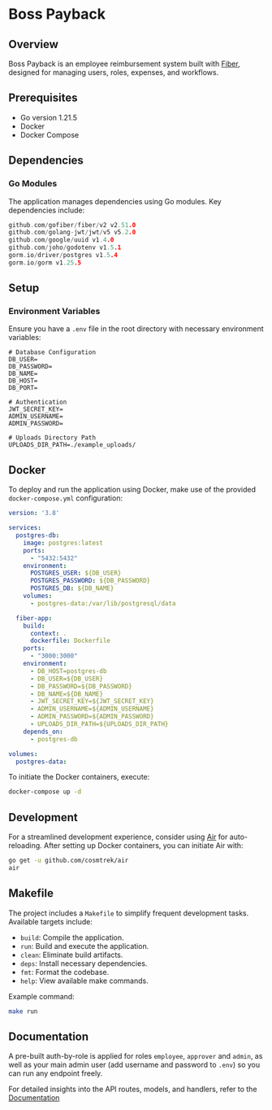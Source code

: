 # Boss Payback

## Overview

Boss Payback is an employee reimbursement system built with [Fiber](https://github.com/gofiber/fiber), designed for managing users, roles, expenses, and workflows.

## Prerequisites

- Go version 1.21.5
- Docker
- Docker Compose

## Dependencies

### Go Modules

The application manages dependencies using Go modules. Key dependencies include:

```go
github.com/gofiber/fiber/v2 v2.51.0
github.com/golang-jwt/jwt/v5 v5.2.0
github.com/google/uuid v1.4.0
github.com/joho/godotenv v1.5.1
gorm.io/driver/postgres v1.5.4
gorm.io/gorm v1.25.5
```

## Setup

### Environment Variables

Ensure you have a `.env` file in the root directory with necessary environment variables:

```env
# Database Configuration
DB_USER=
DB_PASSWORD=
DB_NAME=
DB_HOST=
DB_PORT=

# Authentication
JWT_SECRET_KEY=
ADMIN_USERNAME=
ADMIN_PASSWORD=

# Uploads Directory Path
UPLOADS_DIR_PATH=./example_uploads/
```
## Docker

To deploy and run the application using Docker, make use of the provided `docker-compose.yml` configuration:

```yaml
version: '3.8'

services:
  postgres-db:
    image: postgres:latest
    ports:
      - "5432:5432"
    environment:
      POSTGRES_USER: ${DB_USER}
      POSTGRES_PASSWORD: ${DB_PASSWORD}
      POSTGRES_DB: ${DB_NAME}
    volumes:
      - postgres-data:/var/lib/postgresql/data

  fiber-app:
    build: 
      context: .
      dockerfile: Dockerfile
    ports:
      - "3000:3000"
    environment:
      - DB_HOST=postgres-db
      - DB_USER=${DB_USER}
      - DB_PASSWORD=${DB_PASSWORD}
      - DB_NAME=${DB_NAME}
      - JWT_SECRET_KEY=${JWT_SECRET_KEY}
      - ADMIN_USERNAME=${ADMIN_USERNAME}
      - ADMIN_PASSWORD=${ADMIN_PASSWORD}
      - UPLOADS_DIR_PATH=${UPLOADS_DIR_PATH}
    depends_on:
      - postgres-db

volumes:
  postgres-data:
```
To initiate the Docker containers, execute:

```bash
docker-compose up -d
```

## Development

For a streamlined development experience, consider using [Air](https://github.com/cosmtrek/air) for auto-reloading. After setting up Docker containers, you can initiate Air with:

```bash
go get -u github.com/cosmtrek/air
air
```

## Makefile

The project includes a `Makefile` to simplify frequent development tasks. Available targets include:

- `build`: Compile the application.
- `run`: Build and execute the application.
- `clean`: Eliminate build artifacts.
- `deps`: Install necessary dependencies.
- `fmt`: Format the codebase.
- `help`: View available make commands.

Example command:

```bash
make run
```
## Documentation

 A pre-built auth-by-role is applied for roles `employee`, `approver` and `admin`, as well as your main admin user (add username and password to `.env`) so you can run any endpoint freely.

For detailed insights into the API routes, models, and handlers, refer to the [Documentation](https://github.com/carlospsvieira/boss-payback/docs/api.md)


